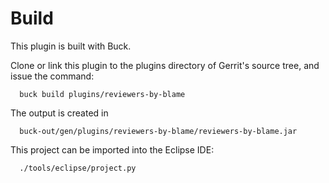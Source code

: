 Build
=====

This plugin is built with Buck.

Clone or link this plugin to the plugins directory of Gerrit's source
tree, and issue the command:

```
  buck build plugins/reviewers-by-blame
```

The output is created in

```
  buck-out/gen/plugins/reviewers-by-blame/reviewers-by-blame.jar
```

This project can be imported into the Eclipse IDE:

```
  ./tools/eclipse/project.py
```
